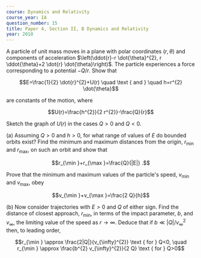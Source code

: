 ```yaml
---
course: Dynamics and Relativity
course_year: IA
question_number: 15
title: Paper 4, Section II, B Dynamics and Relativity
year: 2010
---
```




A particle of unit mass moves in a plane with polar coordinates $(r, \theta)$ and components of acceleration $\left(\ddot{r}-r \dot{\theta}^{2}, r \ddot{\theta}+2 \dot{r} \dot{\theta}\right)$. The particle experiences a force corresponding to a potential $-Q / r$. Show that

$$E=\frac{1}{2} \dot{r}^{2}+U(r) \quad \text { and } \quad h=r^{2} \dot{\theta}$$

are constants of the motion, where

$$U(r)=\frac{h^{2}}{2 r^{2}}-\frac{Q}{r}$$

Sketch the graph of $U(r)$ in the cases $Q>0$ and $Q<0$.

(a) Assuming $Q>0$ and $h>0$, for what range of values of $E$ do bounded orbits exist? Find the minimum and maximum distances from the origin, $r_{\min }$ and $r_{\max }$, on such an orbit and show that

$$r_{\min }+r_{\max }=\frac{Q}{|E|} .$$

Prove that the minimum and maximum values of the particle's speed, $v_{\min }$ and $v_{\max }$, obey

$$v_{\min }+v_{\max }=\frac{2 Q}{h}$$

(b) Now consider trajectories with $E>0$ and $Q$ of either sign. Find the distance of closest approach, $r_{\min }$, in terms of the impact parameter, $b$, and $v_{\infty}$, the limiting value of the speed as $r \rightarrow \infty$. Deduce that if $b \ll|Q| / v_{\infty}^{2}$ then, to leading order,

$$r_{\min } \approx \frac{2|Q|}{v_{\infty}^{2}} \text { for } Q<0, \quad r_{\min } \approx \frac{b^{2} v_{\infty}^{2}}{2 Q} \text { for } Q>0$$